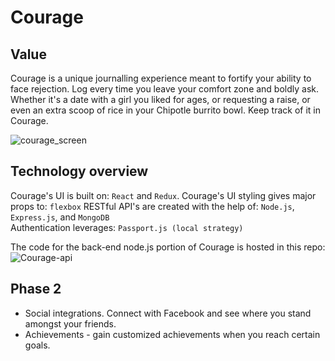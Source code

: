 # Courage

## Value

Courage is a unique journalling experience meant to fortify your ability to face rejection. Log every time you leave your comfort zone and boldly ask. Whether it's a date with a girl you liked for ages, or requesting a raise, or even an extra scoop of rice in your Chipotle burrito bowl. Keep track of it in Courage.

![courage_screen](https://cloud.githubusercontent.com/assets/3104259/25321608/be0d07a8-2864-11e7-9427-f2d30a63327d.png)

## Technology overview

Courage's UI is built on: `React` and `Redux`.
Courage's UI styling gives major props to: `flexbox`
RESTful API's are created with the help of: `Node.js`, `Express.js`, and `MongoDB`  
Authentication leverages: `Passport.js (local strategy)`

The code for the back-end node.js portion of Courage is hosted in this repo: ![Courage-api](https://github.com/pchung39/courage-api)


## Phase 2

* Social integrations. Connect with Facebook and see where you stand amongst your friends.  
* Achievements - gain customized achievements when you reach certain goals.
